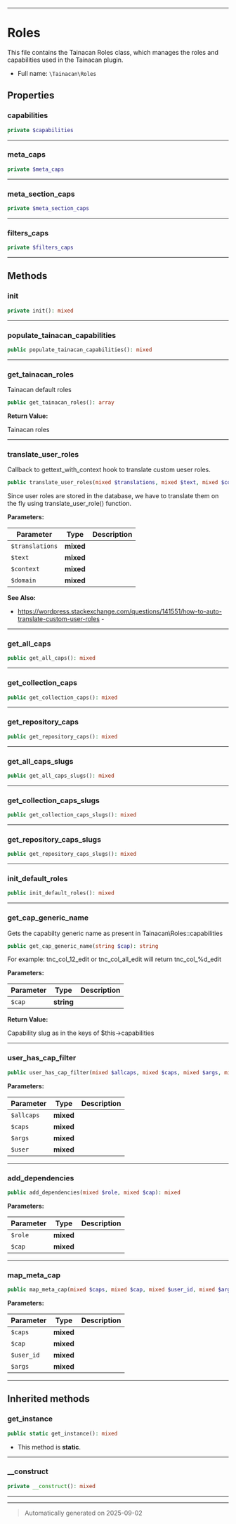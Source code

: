 ***

# Roles

This file contains the Tainacan Roles class, which manages the roles and capabilities
used in the Tainacan plugin.



* Full name: `\Tainacan\Roles`



## Properties


### capabilities



```php
private $capabilities
```






***

### meta_caps



```php
private $meta_caps
```






***

### meta_section_caps



```php
private $meta_section_caps
```






***

### filters_caps



```php
private $filters_caps
```






***

## Methods


### init



```php
private init(): mixed
```












***

### populate_tainacan_capabilities



```php
public populate_tainacan_capabilities(): mixed
```












***

### get_tainacan_roles

Tainacan default roles

```php
public get_tainacan_roles(): array
```









**Return Value:**

Tainacan roles




***

### translate_user_roles

Callback to gettext_with_context hook to translate custom ueser roles.

```php
public translate_user_roles(mixed $translations, mixed $text, mixed $context, mixed $domain): mixed
```

Since user roles are stored in the database, we have to translate them on the fly
using translate_user_role() function.






**Parameters:**

| Parameter | Type | Description |
|-----------|------|-------------|
| `$translations` | **mixed** |  |
| `$text` | **mixed** |  |
| `$context` | **mixed** |  |
| `$domain` | **mixed** |  |





**See Also:**

* https://wordpress.stackexchange.com/questions/141551/how-to-auto-translate-custom-user-roles - 

***

### get_all_caps



```php
public get_all_caps(): mixed
```












***

### get_collection_caps



```php
public get_collection_caps(): mixed
```












***

### get_repository_caps



```php
public get_repository_caps(): mixed
```












***

### get_all_caps_slugs



```php
public get_all_caps_slugs(): mixed
```












***

### get_collection_caps_slugs



```php
public get_collection_caps_slugs(): mixed
```












***

### get_repository_caps_slugs



```php
public get_repository_caps_slugs(): mixed
```












***

### init_default_roles



```php
public init_default_roles(): mixed
```












***

### get_cap_generic_name

Gets the capabilty generic name as present in
Tainacan\Roles::capabilities

```php
public get_cap_generic_name(string $cap): string
```

For example: tnc_col_12_edit or tnc_col_all_edit will return tnc_col_%d_edit






**Parameters:**

| Parameter | Type | Description |
|-----------|------|-------------|
| `$cap` | **string** |  |


**Return Value:**

Capability slug as in the keys of $this->capabilities




***

### user_has_cap_filter



```php
public user_has_cap_filter(mixed $allcaps, mixed $caps, mixed $args, mixed $user): mixed
```








**Parameters:**

| Parameter | Type | Description |
|-----------|------|-------------|
| `$allcaps` | **mixed** |  |
| `$caps` | **mixed** |  |
| `$args` | **mixed** |  |
| `$user` | **mixed** |  |





***

### add_dependencies



```php
public add_dependencies(mixed $role, mixed $cap): mixed
```








**Parameters:**

| Parameter | Type | Description |
|-----------|------|-------------|
| `$role` | **mixed** |  |
| `$cap` | **mixed** |  |





***

### map_meta_cap



```php
public map_meta_cap(mixed $caps, mixed $cap, mixed $user_id, mixed $args): mixed
```








**Parameters:**

| Parameter | Type | Description |
|-----------|------|-------------|
| `$caps` | **mixed** |  |
| `$cap` | **mixed** |  |
| `$user_id` | **mixed** |  |
| `$args` | **mixed** |  |





***


## Inherited methods


### get_instance



```php
public static get_instance(): mixed
```



* This method is **static**.








***

### __construct



```php
private __construct(): mixed
```












***


***
> Automatically generated on 2025-09-02
